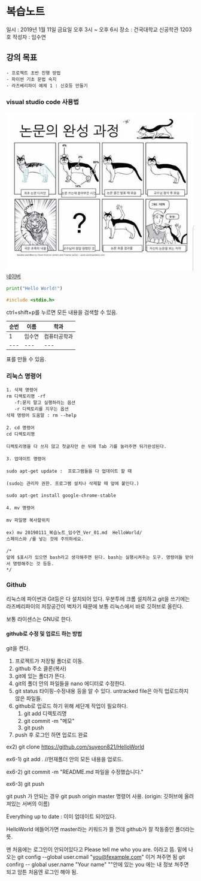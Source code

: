 # 복습노트

일시 : 2019년 1월 11일 금요일 오후 3시 ~ 오후 6시
장소 : 건국대학교 신공학관 1203호
작성자 : 임수연

## 강의 목표

	- 프로젝트 초반 진행 방법
	- 파이썬 기초 문법 숙지
	- 라즈베리파이 예제 1 : 신호등 만들기

### visual studio code 사용법

![나침반](../img/hello.jpg)
[네이버](http://www.naver.com)

```python
print("Hello World!")
```

```c
#include <stdio.h>
```

ctrl+shift+p를 누르면 모든 내용을 검색할 수 있음.


| 순번 | 이름 | 학과 |
| --- | --- | --- |
| 1 | 임수연 | 컴퓨터공학과
| --- | --- | --- |

표를 만들 수 있음.

### 리눅스 명령어

	1. 삭제 명령어 
   	rm 디렉토리명 -rf
	   -f:묻지 말고 실행하라는 옵션
	   -r 디렉토리를 지우는 옵션
	삭제 명령어 도움말 : rm --help

	2. cd 명령어
   	cd 디렉토리명
	   	
	디렉토리명을 다 쓰지 않고 첫글자만 쓴 뒤에 Tab 기를 눌러주면 뒤가완성된다.

	3. 업데이트 명령어

	sudo apt-get update :  프로그램들을 다 업데이트 할 때

	(sudo는 관리자 권한. 프로그램 설치나 삭제할 때 앞에 붙인다.)

	sudo apt-get install google-chrome-stable

	4. mv 명령어

	mv 파일명 복사할위치

	ex) mv 20190111_복습노트_임수연_Ver_01.md  HelloWorld/
	스페이스와 /를 넣는 것에 주의하세요.

	/*
	앞에 $표시가 있으면 bash라고 생각해주면 된다. bash는 실행시켜주는 도구. 명령어들 받아서 명령해주는 것 등등.
	*/

### Github

리눅스에 파이썬과 Git등은 다 설치되어 있다.
우분투에 크롬 설치하고 git을 쓰기에는 라즈베리파이의 저장공간이 벅차기 때문에 보통 리눅스에서 바로 깃허브로 올린다.

보통 라이센스는 GNU로 한다.

#### github로 수정 및 업로드 하는 방법

git을 켠다.
1. 프로젝트가 저장될 폴더로 이동.
2. github 주소 클론(복사)
3. git에 있는 폴더가 뜬다.
4. git의 폴더 안의 파일들을 nano 에디터로 수정한다.
5. git status 타이핑-수정내용 등을 알 수 있다. untracked file은 아직 업로드하지 않은 파일들.
6. github로 업로드 하기 위해 세단계 작업이 필요하다.
   1. git add 디렉토리명
   2. git commit -m "메모"
   3. git push
7. push 후 로그인 하면 업로드 완료 

ex2) git clone https://github.com/suyeon821/HelloWorld

ex6-1) git add .  //현재폴더 안의 모든 내용을 업로드.

ex6-2) git commit -m "README.md 파일을 수정했습니다."

ex6-3) git push 

git push 가 안되는 경우
git push origin master 명령어 사용.
(origin: 깃허브에 올려져있는 서버의 이름)

Everything up to date : 이미 업데이트 되어있다.

HelloWorld 에들어가면 master라는 키워드가 뜰 껀데
github가 잘 작동중인 폴더라는 뜻.

맨 처음에는 로그인이 안되어있다고 Please tell me who you are. 이라고 뜸.
밑에 나오는 git config --global user.cmail "you@fexample.com" 이거 쳐주면 됨
git confirg -- global user.name "Your name"
""안에 있는 you 에는 내 정보 쳐주면 되고
암튼 처음엔 로그인 해야 됨.
